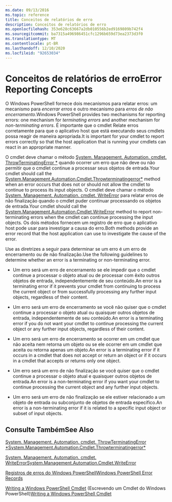 ```yaml
---
ms.date: 09/13/2016
ms.topic: reference
title: Conceitos de relatórios de erro
description: Conceitos de relatórios de erro
ms.openlocfilehash: 353e628c63667a2db010556b2ed9169809b742f4
ms.sourcegitcommit: ba7315a496986451cfc1296b659d73ea2373d3f0
ms.translationtype: MT
ms.contentlocale: pt-BR
ms.lasthandoff: 12/10/2020
ms.locfileid: "92653034"
---
```

# <a name="error-reporting-concepts"></a><span data-ttu-id="51fb4-103">Conceitos de relatórios de erro</span><span class="sxs-lookup"><span data-stu-id="51fb4-103">Error Reporting Concepts</span></span>

<span data-ttu-id="51fb4-104">O Windows PowerShell fornece dois mecanismos para relatar erros: um mecanismo para *encerrar erros* e outro mecanismo para *erros de não encerramento*.</span><span class="sxs-lookup"><span data-stu-id="51fb4-104">Windows PowerShell provides two mechanisms for reporting errors: one mechanism for *terminating errors* and another mechanism for *non-terminating errors*.</span></span> <span data-ttu-id="51fb4-105">É importante que o cmdlet Relate erros corretamente para que o aplicativo host que está executando seus cmdlets possa reagir de maneira apropriada.</span><span class="sxs-lookup"><span data-stu-id="51fb4-105">It is important for your cmdlet to report errors correctly so that the host application that is running your cmdlets can react in an appropriate manner.</span></span>

<span data-ttu-id="51fb4-106">O cmdlet deve chamar o método [System. Management. Automation. cmdlet. ThrowTerminatingError \*](/dotnet/api/System.Management.Automation.Cmdlet.ThrowTerminatingError) quando ocorrer um erro que não deve ou não permitir que o cmdlet continue a processar seus objetos de entrada.</span><span class="sxs-lookup"><span data-stu-id="51fb4-106">Your cmdlet should call the [System.Management.Automation.Cmdlet.Throwterminatingerror\*](/dotnet/api/System.Management.Automation.Cmdlet.ThrowTerminatingError) method when an error occurs that does not or should not allow the cmdlet to continue to process its input objects.</span></span> <span data-ttu-id="51fb4-107">O cmdlet deve chamar o método [System. Management. Automation. cmdlet. WriteError](/dotnet/api/System.Management.Automation.Cmdlet.WriteError) para relatar erros de não finalização quando o cmdlet puder continuar processando os objetos de entrada.</span><span class="sxs-lookup"><span data-stu-id="51fb4-107">Your cmdlet should call the [System.Management.Automation.Cmdlet.WriteError](/dotnet/api/System.Management.Automation.Cmdlet.WriteError) method to report non-terminating errors when the cmdlet can continue processing the input objects.</span></span> <span data-ttu-id="51fb4-108">Os dois métodos fornecem um registro de erro que o aplicativo host pode usar para investigar a causa do erro.</span><span class="sxs-lookup"><span data-stu-id="51fb4-108">Both methods provide an error record that the host application can use to investigate the cause of the error.</span></span>

<span data-ttu-id="51fb4-109">Use as diretrizes a seguir para determinar se um erro é um erro de encerramento ou de não finalização.</span><span class="sxs-lookup"><span data-stu-id="51fb4-109">Use the following guidelines to determine whether an error is a terminating or non-terminating error.</span></span>

- <span data-ttu-id="51fb4-110">Um erro será um erro de encerramento se ele impedir que o cmdlet continue a processar o objeto atual ou de processar com êxito outros objetos de entrada, independentemente de seu conteúdo.</span><span class="sxs-lookup"><span data-stu-id="51fb4-110">An error is a terminating error if it prevents your cmdlet from continuing to process the current object or from successfully processing any further input objects, regardless of their content.</span></span>

- <span data-ttu-id="51fb4-111">Um erro será um erro de encerramento se você não quiser que o cmdlet continue a processar o objeto atual ou quaisquer outros objetos de entrada, independentemente de seu conteúdo.</span><span class="sxs-lookup"><span data-stu-id="51fb4-111">An error is a terminating error if you do not want your cmdlet to continue processing the current object or any further input objects, regardless of their content.</span></span>

- <span data-ttu-id="51fb4-112">Um erro será um erro de encerramento se ocorrer em um cmdlet que não aceita nem retorna um objeto ou se ele ocorrer em um cmdlet que aceita ou retorna apenas um objeto.</span><span class="sxs-lookup"><span data-stu-id="51fb4-112">An error is a terminating error if it occurs in a cmdlet that does not accept or return an object or if it occurs in a cmdlet that accepts or returns only one object.</span></span>

- <span data-ttu-id="51fb4-113">Um erro será um erro de não finalização se você quiser que o cmdlet continue a processar o objeto atual e quaisquer outros objetos de entrada.</span><span class="sxs-lookup"><span data-stu-id="51fb4-113">An error is a non-terminating error if you want your cmdlet to continue processing the current object and any further input objects.</span></span>

- <span data-ttu-id="51fb4-114">Um erro será um erro de não finalização se ele estiver relacionado a um objeto de entrada ou subconjunto de objetos de entrada específico.</span><span class="sxs-lookup"><span data-stu-id="51fb4-114">An error is a non-terminating error if it is related to a specific input object or subset of input objects.</span></span>

## <a name="see-also"></a><span data-ttu-id="51fb4-115">Consulte Também</span><span class="sxs-lookup"><span data-stu-id="51fb4-115">See Also</span></span>

[<span data-ttu-id="51fb4-116">System. Management. Automation. cmdlet. ThrowTerminatingError \*</span><span class="sxs-lookup"><span data-stu-id="51fb4-116">System.Management.Automation.Cmdlet.Throwterminatingerror\*</span></span>](/dotnet/api/System.Management.Automation.Cmdlet.ThrowTerminatingError)

[<span data-ttu-id="51fb4-117">System. Management. Automation. cmdlet. WriteError</span><span class="sxs-lookup"><span data-stu-id="51fb4-117">System.Management.Automation.Cmdlet.WriteError</span></span>](/dotnet/api/System.Management.Automation.Cmdlet.WriteError)

[<span data-ttu-id="51fb4-118">Registros de erros do Windows PowerShell</span><span class="sxs-lookup"><span data-stu-id="51fb4-118">Windows PowerShell Error Records</span></span>](./windows-powershell-error-records.md)

<span data-ttu-id="51fb4-119">[Writing a Windows PowerShell Cmdlet](./writing-a-windows-powershell-cmdlet.md) (Escrevendo um Cmdlet do Windows PowerShell)</span><span class="sxs-lookup"><span data-stu-id="51fb4-119">[Writing a Windows PowerShell Cmdlet](./writing-a-windows-powershell-cmdlet.md)</span></span>
